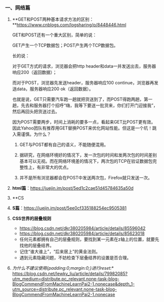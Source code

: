 ### 一、网络篇

1. **GET和POST两种基本请求方法的区别：**https://www.cnblogs.com/logsharing/p/8448446.html

   GET和POST还有一个重大区别，简单的说：

   GET产生一个TCP数据包；POST产生两个TCP数据包。

   长的说：

   对于GET方式的请求，浏览器会把http header和data一并发送出去，服务器响应200（返回数据）；

   而对于POST，浏览器先发送header，服务器响应100 continue，浏览器再发送data，服务器响应200 ok（返回数据）。

   也就是说，GET只需要汽车跑一趟就把货送到了，而POST得跑两趟，第一趟，先去和服务器打个招呼“嗨，我等下要送一批货来，你们打开门迎接我”，然后再回头把货送过去。

   因为POST需要两步，时间上消耗的要多一点，看起来GET比POST更有效。因此Yahoo团队有推荐用GET替换POST来优化网站性能。但这是一个坑！跳入需谨慎。为什么？

   1. GET与POST都有自己的语义，不能随便混用。

   2. 据研究，在网络环境好的情况下，发一次包的时间和发两次包的时间差别基本可以无视。而在网络环境差的情况下，两次包的TCP在验证数据包完整性上，有非常大的优点。

   3. 并不是所有浏览器都会在POST中发送两次包，Firefox就只发送一次。

2. **html篇**：https://juejin.im/post/5ed1c2cae51d45784635a50d

3. **CS

4. **S篇**：https://juejin.im/post/5ee0cf335188254ec9505381

5. **CSS世界的层叠规则**

   - https://blog.csdn.net/dkr380205984/article/details/85596042
   - https://blog.csdn.net/dkr380205984/article/details/85623018
   - 任何元素都拥有自己的层叠规则，要找到某一元素在z轴上的位置，就要先找他的层叠结界。
   - 记住“谁大谁上”，“后来居上”的黄金法则。
   - 遇到元素隐藏问题，不妨检查下层叠结界的设置是否合理。

6. **为什么不建议使用*{padding:0;margin:0;}进行reset:**
   https://blog.csdn.net/lewky_liu/article/details/79982085?utm_medium=distribute.pc_relevant.none-task-blog-BlogCommendFromMachineLearnPai2-1.nonecase&depth_1-utm_source=distribute.pc_relevant.none-task-blog-BlogCommendFromMachineLearnPai2-1.nonecase

